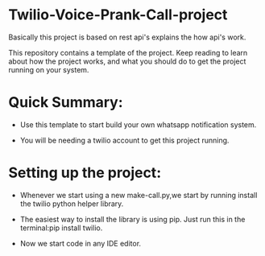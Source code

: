 # Twilio-Voice-Prank-Call-project
Basically this project is based on rest api's explains the how api's work.

This repository contains a template of the project. Keep reading to learn about how the project works, and what you should do to get the project running on your system.

# Quick Summary:

- Use this template to start build your own whatsapp notification system.

- You will be needing a twilio account to get this project running.

# Setting up the project:
- Whenever we start using a new make-call.py,we start by running install the twilio python helper library.

- The easiest way to install the library is using pip. Just run this in the terminal:pip install twilio.

- Now we start code in any IDE editor.
